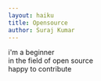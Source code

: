 ```yaml
---
layout: haiku
title: Opensource
author: Suraj Kumar
---
```


i'm a beginner<br>
in the field of open source<br>
happy to contribute<br>